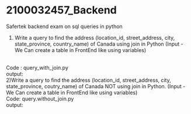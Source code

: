 # 2100032457_Backend
Safertek  backend exam on sql queries in python
<br>
1) Write a query to find the address (location_id, street_address, city, state_province, country_name) of Canada using join in Python (Input -We Can create a table in FrontEnd like using variables)
<br>
Code : query_with_join.py
<br>
output:
<br>
2)Write a query to find the address (location_id, street_address, city, state_province, coutry_name) of Canada NOT using join in Python. (Input -We Can create a table in FrontEnd like using variables)
<br>
Code: query.without_join.py
<br>
output:
